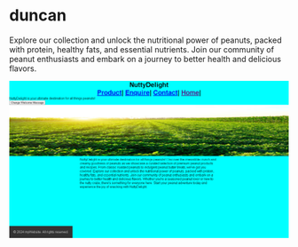 # duncan

Explore our collection and unlock the nutritional power of peanuts, packed with protein, healthy fats, and essential nutrients. Join our community of peanut enthusiasts and embark on a journey to better health and delicious flavors.   

!["landing page"](./homepage.png)